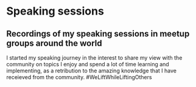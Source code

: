 # Speaking sessions

## Recordings of my speaking sessions in meetup groups around the world

I started my speaking journey in the interest to share my view with the community on topics I enjoy and spend a lot of time learning and implementing, as a retribution to the amazing knowledge that I have receieved from the community. #WeLiftWhileLiftingOthers
